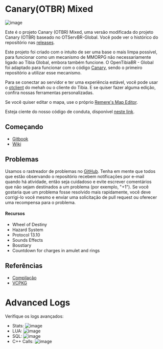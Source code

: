# Canary(OTBR) Mixed
![image](https://github.com/thetibiaking/ttk-canary-mixed/assets/74227915/cedb2341-5a90-4da0-ba66-d8a277070ade)

Este é o projeto Canary (OTBR) Mixed, uma versão modificada do projeto Canary (OTBR) baseado no OTServBR-Global. Você pode ver o histórico do repositório nas [releases](https://github.com/thetibiaking/ttk-canary-mixed/releases).

Este projeto foi criado com o intuito de ser uma base o mais limpa possível, para funcionar como um mecanismo de MMORPG não necessariamente ligado ao Tibia Global, embora também funcione. O OpenTibiaBR - Global foi adaptado para funcionar com o código [Canary](https://github.com/opentibiabr/canary), sendo o primeiro repositório a utilizar esse mecanismo.

Para se conectar ao servidor e ter uma experiência estável, você pode usar o [otclient](https://github.com/mehah/otclient) do mehah ou o cliente do Tibia. E se quiser fazer alguma edição, confira nossas ferramentas personalizadas.

Se você quiser editar o mapa, use o próprio [Remere's Map Editor](https://github.com/opentibiabr/remeres-map-editor).

Esteja ciente do nosso código de conduta, disponível [neste link](https://github.com/thetibiaking/ttk-canary-mixed/blob/master/CODE_OF_CONDUCT.md).

## Começando

- [Gitbook](https://docs.opentibiabr.com/projects/canary)
- [Wiki](https://github.com/opentibiabr/canary/wiki)

## Problemas

Usamos o rastreador de problemas no [GitHub](https://github.com/thetibiaking/ttk-canary-mixed/issues). Tenha em mente que todos que estão observando o repositório recebem notificações por e-mail quando há atividade, então seja cuidadoso e evite escrever comentários que não sejam destinados a um problema (por exemplo, "+1"). Se você gostaria que um problema fosse resolvido mais rapidamente, você deve corrigi-lo você mesmo e enviar uma solicitação de pull request ou oferecer uma recompensa para o problema.

#### Recursos

- Wheel of Destiny
- Hazard System
- Protocol 13.10
- Sounds Effects
- Bosstiary
- Countdown for charges in amulet and rings

## Referências
- [Compilação](https://github.com/otland/forgottenserver/wiki/Compiling)
- [VCPKG](https://github.com/otland/forgottenserver/wiki/Compiling-on-Windows-%28vcpkg%29)

# Advanced Logs

Verifique os logs avançados:

- Stats: ![image](https://user-images.githubusercontent.com/74227915/233427965-8bc7d497-aaff-4d06-ae89-99df31e53a82.png)
- LUA: ![image](https://user-images.githubusercontent.com/74227915/233428126-1b821c23-4cda-481e-ab13-56841dba6050.png)
- SQL: ![image](https://user-images.githubusercontent.com/74227915/233428410-af533872-b642-4c78-8b9f-334c22a67c50.png)
- C++ Calls: ![image](https://user-images.githubusercontent.com/74227915/233428625-283f6725-05fb-42a8-b946-6d745a13f0a1.png)
